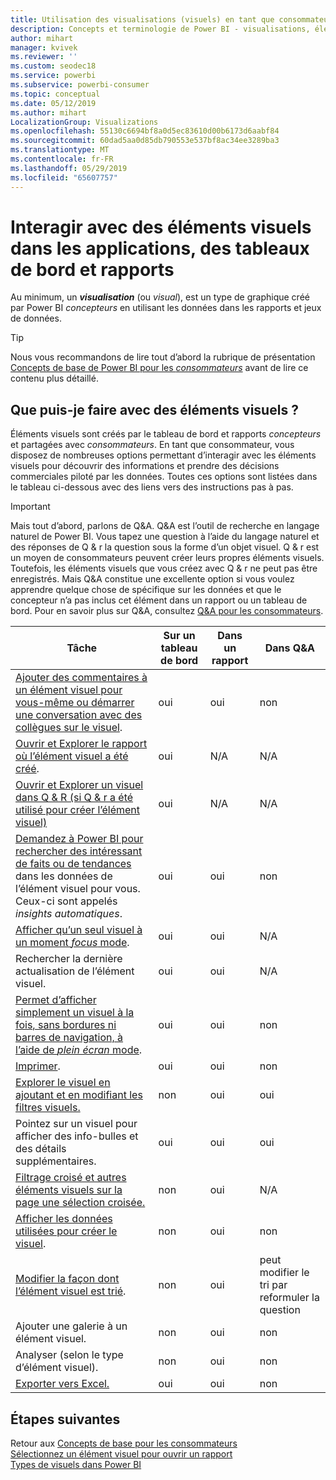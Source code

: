 ```yaml
---
title: Utilisation des visualisations (visuels) en tant que consommateur
description: Concepts et terminologie de Power BI - visualisations, éléments visuels. Qu’est-ce qu’une visualisation, un élément visuel Power BI.
author: mihart
manager: kvivek
ms.reviewer: ''
ms.custom: seodec18
ms.service: powerbi
ms.subservice: powerbi-consumer
ms.topic: conceptual
ms.date: 05/12/2019
ms.author: mihart
LocalizationGroup: Visualizations
ms.openlocfilehash: 55130c6694bf8a0d5ec83610d00b6173d6aabf84
ms.sourcegitcommit: 60dad5aa0d85db790553e537bf8ac34ee3289ba3
ms.translationtype: MT
ms.contentlocale: fr-FR
ms.lasthandoff: 05/29/2019
ms.locfileid: "65607757"
---
```

# <a name="interact-with-visuals-in-reports-dashboards-and-apps"></a>Interagir avec des éléments visuels dans les applications, des tableaux de bord et rapports

Au minimum, un ***visualisation*** (ou *visual*), est un type de graphique créé par Power BI *concepteurs* en utilisant les données dans les rapports et jeux de données. 

> [!TIP]
> Nous vous recommandons de lire tout d’abord la rubrique de présentation [Concepts de base de Power BI pour les *consommateurs*](end-user-basic-concepts.md) avant de lire ce contenu plus détaillé.

## <a name="what-can-i-do-with-visuals"></a>Que puis-je faire avec des éléments visuels ?

Éléments visuels sont créés par le tableau de bord et rapports *concepteurs* et partagées avec *consommateurs*. En tant que consommateur, vous disposez de nombreuses options permettant d’interagir avec les éléments visuels pour découvrir des informations et prendre des décisions commerciales piloté par les données. Toutes ces options sont listées dans le tableau ci-dessous avec des liens vers des instructions pas à pas.

> [!IMPORTANT]
> Mais tout d’abord, parlons de Q&A. Q&A est l’outil de recherche en langage naturel de Power BI. Vous tapez une question à l’aide du langage naturel et des réponses de Q & r la question sous la forme d’un objet visuel. Q & r est un moyen de consommateurs peuvent créer leurs propres éléments visuels. Toutefois, les éléments visuels que vous créez avec Q & r ne peut pas être enregistrés. Mais Q&A constitue une excellente option si vous voulez apprendre quelque chose de spécifique sur les données et que le concepteur n’a pas inclus cet élément dans un rapport ou un tableau de bord. Pour en savoir plus sur Q&A, consultez [Q&A pour les consommateurs](end-user-q-and-a.md).



|Tâche  |Sur un tableau de bord  |Dans un rapport  | Dans Q&A
|---------|---------|---------|--------|
|[Ajouter des commentaires à un élément visuel pour vous-même ou démarrer une conversation avec des collègues sur le visuel](end-user-comment.md).     |  oui       |   oui      |  non  |
|[Ouvrir et Explorer le rapport où l’élément visuel a été créé](end-user-tiles.md).     |    oui     |   N/A      |  N/A |
|[Ouvrir et Explorer un visuel dans Q & R (si Q & r a été utilisé pour créer l’élément visuel)](end-user-q-and-a.md)     |   oui      |   N/A      |  N/A  |
|[Demandez à Power BI pour rechercher des intéressant de faits ou de tendances](end-user-insights.md) dans les données de l’élément visuel pour vous.  Ceux-ci sont appelés *insights automatiques*.     |    oui     |   oui      | non   |
|[Afficher qu’un seul visuel à un moment *focus* mode](end-user-focus.md).     | oui        |   oui      | N/A  |
|Rechercher la dernière actualisation de l’élément visuel.     |  oui       |    oui     | N/A  |
|[Permet d’afficher simplement un visuel à la fois, sans bordures ni barres de navigation, à l’aide de *plein écran* mode](end-user-focus.md).     |   oui      |  oui       | non  |
|[Imprimer](end-user-print.md).     |  oui       |   oui      | non  |
|[Explorer le visuel en ajoutant et en modifiant les filtres visuels.](end-user-report-filter.md)     |    non     |   oui      | oui  |
|Pointez sur un visuel pour afficher des info-bulles et des détails supplémentaires.     |    oui     |   oui      | oui  |
|[Filtrage croisé et autres éléments visuels sur la page une sélection croisée.](end-user-interactions.md)    |   non      |   oui      | N/A  |
|[Afficher les données utilisées pour créer le visuel](end-user-show-data.md).     |  non       |   oui      | non  |
| [Modifier la façon dont l’élément visuel est trié](end-user-search-sort.md). | non  | oui  | peut modifier le tri par reformuler la question  |
| Ajouter une galerie à un élément visuel. | non  | oui  |  non |
| Analyser (selon le type d’élément visuel). | non  | oui  | non  |
| [Exporter vers Excel.](end-user-export.md) | oui | oui | non|

## <a name="next-steps"></a>Étapes suivantes
Retour aux [Concepts de base pour les consommateurs](end-user-basic-concepts.md)    
[Sélectionnez un élément visuel pour ouvrir un rapport](end-user-report-open.md)    
[Types de visuels dans Power BI](end-user-visual-type.md)